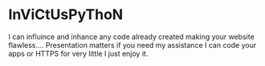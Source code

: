 # InViCtUsPyThoN
I can influince and inhance any code already created making your website flawless.... Presentation matters if you need my assistance I can code your apps or HTTPS for very little I just enjoy it.
